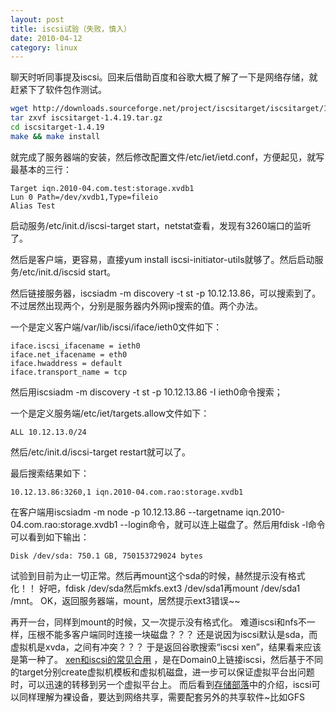 ```yaml
---
layout: post
title: iscsi试验（失败，慎入）
date: 2010-04-12
category: linux
---
```


聊天时听同事提及iscsi。回来后借助百度和谷歌大概了解了一下是网络存储，就赶紧下了软件包作测试。
```bash
wget http://downloads.sourceforge.net/project/iscsitarget/iscsitarget/1.4.19/iscsitarget-1.4.19.tar.gz
tar zxvf iscsitarget-1.4.19.tar.gz
cd iscsitarget-1.4.19
make && make install
```
就完成了服务器端的安装，然后修改配置文件/etc/iet/ietd.conf，方便起见，就写最基本的三行：

    Target iqn.2010-04.com.test:storage.xvdb1
    Lun 0 Path=/dev/xvdb1,Type=fileio
    Alias Test

启动服务/etc/init.d/iscsi-target start，netstat查看，发现有3260端口的监听了。

然后是客户端，更容易，直接yum install iscsi-initiator-utils就够了。然后启动服务/etc/init.d/iscsid start。

然后链接服务器，iscsiadm -m discovery -t st -p 10.12.13.86，可以搜索到了。不过居然出现两个，分别是服务器内外网ip搜索的值。两个办法。

一个是定义客户端/var/lib/iscsi/iface/ieth0文件如下：

    iface.iscsi_ifacename = ieth0
    iface.net_ifacename = eth0
    iface.hwaddress = default
    iface.transport_name = tcp

然后用iscsiadm -m discovery -t st -p 10.12.13.86 -I ieth0命令搜索；

一个是定义服务端/etc/iet/targets.allow文件如下：

    ALL 10.12.13.0/24

然后/etc/init.d/iscsi-target restart就可以了。

最后搜索结果如下：

    10.12.13.86:3260,1 iqn.2010-04.com.rao:storage.xvdb1

在客户端用iscsiadm -m node -p 10.12.13.86 --targetname iqn.2010-04.com.rao:storage.xvdb1 --login命令，就可以连上磁盘了。然后用fdisk -l命令可以看到如下输出：

    Disk /dev/sda: 750.1 GB, 750153729024 bytes

试验到目前为止一切正常。然后再mount这个sda的时候，赫然提示没有格式化！！
好吧，fdisk /dev/sda然后mkfs.ext3 /dev/sda1再mount /dev/sda1 /mnt。
OK，返回服务器端，mount，居然提示ext3错误~~

再开一台，同样到mount的时候，又一次提示没有格式化。
难道iscsi和nfs不一样，压根不能多客户端同时连接一块磁盘？？？
还是说因为iscsi默认是sda，而虚拟机是xvda，之间有冲突？？？
于是返回谷歌搜索“iscsi xen”，结果看来应该是第一种了。
[xen和iscsi的常见合用](http://www.performancemagic.com/iscsi-xen-howto/index.html)
，是在Domain0上链接iscsi，然后基于不同的target分别create虚拟机模板和虚拟机磁盘，进一步可以保证虚拟平台出问题时，可以迅速的转移到另一个虚拟平台上。
而后看到<a target="_blank" href="http://www.sansky.net/">存储部落</a>中的介绍，iscsi可以同样理解为裸设备，要达到网络共享，需要配套另外的共享软件~比如GFS
 

